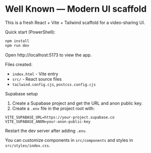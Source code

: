 # Well Known — Modern UI scaffold

This is a fresh React + Vite + Tailwind scaffold for a video-sharing UI.

Quick start (PowerShell):

```powershell
npm install
npm run dev
```

Open http://localhost:5173 to view the app.

Files created:
- `index.html` - Vite entry
- `src/` - React source files
- `tailwind.config.cjs`, `postcss.config.cjs`

Supabase setup
1. Create a Supabase project and get the URL and anon public key.
2. Create a `.env` file in the project root with:

```
VITE_SUPABASE_URL=https://your-project.supabase.co
VITE_SUPABASE_ANON=your-anon-public-key
```

Restart the dev server after adding `.env`.

You can customize components in `src/components` and styles in `src/styles/index.css`.
